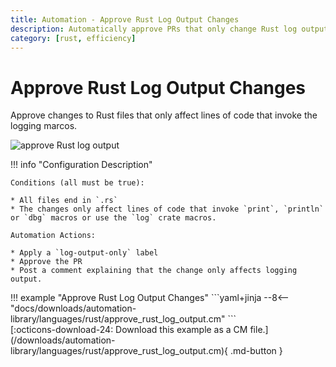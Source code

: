 ```yaml
---
title: Automation - Approve Rust Log Output Changes
description: Automatically approve PRs that only change Rust log output.
category: [rust, efficiency]
---
```

# Approve Rust Log Output Changes

<!-- --8<-- [start:example]-->

Approve changes to Rust files that only affect lines of code that invoke the logging marcos.

![approve Rust log output](/automations/languages/approve-log-output.png)


!!! info "Configuration Description"


    Conditions (all must be true):

    * All files end in `.rs`
    * The changes only affect lines of code that invoke `print`, `println` or `dbg` macros or use the `log` crate macros.

    Automation Actions:

    * Apply a `log-output-only` label
    * Approve the PR
    * Post a comment explaining that the change only affects logging output.

<div class="automationExample" markdown="1">
!!! example "Approve Rust Log Output Changes"
    ```yaml+jinja
    --8<-- "docs/downloads/automation-library/languages/rust/approve_rust_log_output.cm"
    ```
    <div class="result" markdown>
      <span>
      [:octicons-download-24: Download this example as a CM file.](/downloads/automation-library/languages/rust/approve_rust_log_output.cm){ .md-button }
      </span>
    </div>
<!-- --8<-- [end:example]-->
